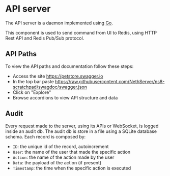 # API server

The API server is a daemon implemented using [Go](https://golang.org).

This component is used to send command from UI to Redis, using HTTP Rest API and Redis Pub/Sub protocol.

## API Paths

To view the API paths and documentation follow these steps:
- Access the site https://petstore.swagger.io
- In the top bar paste https://raw.githubusercontent.com/NethServer/ns8-scratchpad/swagdoc/swagger.json
- Click on "Explore"
- Browse accordions to view API structure and data

## Audit

Every request made to the server, using its APIs or WebSocket, is logged inside an audit db. The audit db is store in a file using a SQLite database schema. Each record is composed by:
- `ID`: the unique id of the record, autoincrement
- `User`: the name of the user that made the specific action
- `Action`: the name of the action made by the user
- `Data`: the payload of the action (if present)
- `Timestamp`: the time when the specific action is executed

